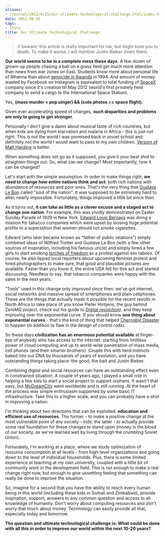 ```yaml
---
aliases:
- /journal/2012/6/25/our-ultimate-technological-challenge.html/index.html
date: 2012-06-25
tags:
- Story
title: Our Ultimate Technological Challenge
---
```

<blockquote>
  <p>// beware: this article is really important for me, but might bore you to death. To make it worse, I will mention Justin Bieber down there.</p>
</blockquote>

<p><strong>Our world seems to be in a complete mess these days</strong>. A few dozen of grown-up people chasing a ball on a grass field get much more attention than news from war zones on East. Students know more about personal life of Rihanna than about <a href="http://en.wikipedia.org/wiki/Rwandan_Genocide">genocide in Rwanda</a> in 1994. And amount of money wasted by Facebook on Instagram is equivalent to total funding of <a href="http://en.wikipedia.org/wiki/SpaceX">SpaceX</a> company since it's creation till May 2012 (world's first privately held company to send a cargo to the International Space Station). </p>

<p>Yes, <strong>(mass murder &lt; pop singer) &amp;&amp; (cute photos == space flight)</strong>.</p>

<p>Given ever accelerating speed of changes, <strong>such disparities and problems are only to going to get stronger</strong>.</p>

<p>Personally I don't give a damn about musical taste of rich countries, but when kids are dying from starvation and malaria in Africa - this is just not right. This is not the world I was promised back in soviet school and definitely not the world I would want to pass to my own children. <a href="http://youtu.be/Pwe-pA6TaZk">Version of Matt Harding</a> is better.</p>

<p>When something does not go as it supposed, you give it your best shot to straighten things out. So, what can we change? Most importantly, how it can be changed?</p>

<p>Let's start with the simple assumption. In order to make things right, <strong>we need to change how entire nations think and act</strong>: both rich nations with abundance of resources and poor ones. That's the very thing that <a href="http://en.wikipedia.org/wiki/Gustave_Le_Bon">Gustave Le Bon</a> called "soul of the nation". It was supposed to be extremely hard to alter, nearly impossible. Fortunately, things improved a little bit since then.</p>

<p>As it turns out, <strong>it can take as little as a clever excuse and a staged act to change one nation</strong>. For example, this was vividly demonstrated on Easter Sunday Parade of 1929 in New York. <a href="http://en.wikipedia.org/wiki/Edward_Bernays">Edward Louis Bernays</a> was doing a mission for tabacco companies which were upset by loosing huge potential profits to a superstition that women should not smoke cigarettes.</p>

<p>Edward (who later became known as "father of public relations") simply combined ideas of Wilfred Trotter and Gustave Le Bon (with a few other sources of inspiration, including his famous uncle) and simply hired a few girls to start smoking <a href="http://en.wikipedia.org/wiki/Torches_of_Freedom">torches of freedom</a> as a protest against sex taboos. Of course, he also tipped local reporters about upcoming feminist protest and hired photographers to make sure, that good and plausible pictures are available. Faster than you know it, the entire USA fell for this act and started discussing. Needless to say, that tobacco companies were happy with the sales in the next years.</p>

<p>"Tools" used in this change only improved since then: we've got internet, social networks and massive spread of smartphones and plain cellphones. These are the things that actually made it possible for the recent revolts in North Africa to take place (if you know Pieter Hintjens, the guy behind ZeroMQ project, check out his guide to <a href="http://softwareandsilicon.com/">Digital revolution</a>), and they keep improving over the exponential curve. If you should know <strong>one thing about exponential curves</strong> - that's the kind of thing that helped <a href="http://en.wikipedia.org/wiki/Chernobyl_disaster">Chernobyl Disaster</a> to happen (in addition to flaw in the design of control rods).</p>

<p>So these days <strong>civilization has an enormous potential available</strong> at finger-tips of anybody who has access to the internet: starting from limitless power of cloud computing and up to world-wide penetration of mass media, cell phones (and their smarter brothers). Couple this with herd instincts baked into our DNA by thousands of years of evolution, and you have outstanding things taking place: the good, the bad and Justin Bieber. </p>

<p>Combining digital and social resources can have an outstanding effect even in constrained situation. A couple of years ago, I played a small role in helping a few kids to start a social project to support orphans. It wasn't that easy, but <a href="http://mydreamcity.org/">MyDreamCity</a> went worldwide and is still running. At the heart of the process was simple enthusiasm supported by some basic IT infrastructure. Take this to a higher scale, and you can probably have a shot in improving a nation. </p>

<p>I'm thinking about two directions that can be exploited: <strong>education and efficient use of resources</strong>. The former - to make a positive change at the most vulnerable point of any society - kids; the latter - to actually provide some real foundation for these changes to stand upon (money is the blood of our society, as we've learned well by living through the crumbling Soviet Union). </p>

<p>Fortunately, I'm working at a place, where we study optimization of resource consumption at all levels - from high-level organizations and going down to the level of individual households. Plus, there is some limited experience at teaching at my own university, coupled with a little bit of community work in the development field. This is not enough to make a real change right now, but enough to give unsettling feeling that something can really be done to improve the situation. </p>

<p>So, imagine for a second that you have the ability to reach every human being in this world (including these kids in Somali and Zimbabwe), provide inspiration, support, answers to any common question and access to all knowledge of humanity. Don't worry about computing resources and don't worry that much about money. Technology can easily provide all that, especially today and tomorrow.</p>

<p><strong>The question and ultimate technological challenge is: What could be done with all this in order to 
improve our world within the next 10-20 years?</strong></p>

